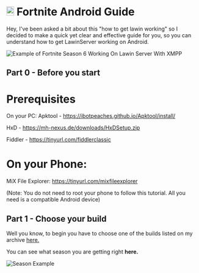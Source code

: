 # <img src="https://cdn.discordapp.com/attachments/853780763538751498/954086768284672072/38002.png" alt="Android Logo" width="20" height="24"> Fortnite Android Guide

Hey, I've been asked a bit about this "how to get lawin working" so I decided to make a quick yet clear and effective guide for you, so you can understand how to get LawinServer working on Android.

![Example of Fortnite Season 6 Working On Lawin Server With XMPP ](https://cdn.discordapp.com/attachments/853780763538751498/954148891987681310/Screenshot_20220307-141558_Fortnite.jpg)

## Part 0 - Before you start

# Prerequisites
On your PC:
Apktool - https://ibotpeaches.github.io/Apktool/install/

HxD - https://mh-nexus.de/downloads/HxDSetup.zip

Fiddler - https://tinyurl.com/fiddlerclassic

# On your Phone:
MiX File Explorer: https://tinyurl.com/mixfileexplorer

(Note: You do not need to root your phone to follow this tutorial. All you need is a compatible Android device)



## Part 1 - Choose your build
Well you know, to begin you have to choose one of the builds listed on my archive [here.](https://github.com/Crunnie/FNiOS-Archive)

You can see what season you are getting right **here.**

![Season Example](https://media.discordapp.net/attachments/952386927984775209/953748401504264273/unknown.png)


